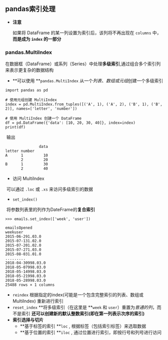 ## pandas索引处理

- **注意** 

  如果将 DataFrame 的某一列设置为索引后，该列将不再出现在 `columns` 中，**而是成为 `index` 的一部分**

### pandas.MultiIndex

在数据框（DataFrame）或系列（Series）中处理**多级索引**,通过组合多个索引列来表示更复杂的数据结构

* **可以使用 **`pandas.MultiIndex` 从一个*列表、数组或元组*创建一个多级索引

```
import pandas as pd

# 使用元组创建 MultiIndex
index = pd.MultiIndex.from_tuples([('A', 1), ('A', 2), ('B', 1), ('B', 2)], names=['letter', 'number'])

# 使用 MultiIndex 创建一个 DataFrame
df = pd.DataFrame({'data': [10, 20, 30, 40]}, index=index)
print(df)

```

​	输出

```
               data
letter number      
A      1         10
       2         20
B      1         30
       2         40
```

- 访问 MultiIndex

​	可以通过 `.loc` 或 `.xs` 来访问多级索引的数据

* `set_index()`

​	将参数列表里的列作为DateFrame的**复合索引**

```
>>> emails.set_index(['week', 'user'])

emailsOpened
weekuser
2015-06-291.03.0
2015-07-131.02.0
2015-07-201.02.0
2015-07-271.03.0
2015-08-031.01.0
.........
2018-04-30998.03.0
2018-05-07998.03.0
2018-05-14998.03.0
2018-05-21998.03.0
2018-05-28998.03.0
25488 rows × 1 columns
```

* `reindex` 根据指定的index(可能是一个包含完整索引的列表、数组或 MultiIndex) 重新进行索引
* `reset_index`
  **将多级索引（在这里是 **`week` 和 `user`）重置为*普通的列*，而不是索引
  **还可以创建新的默认整数索引(即在第一列表示次序的索引)**
* **索引选择与切片**
  * **基于标签的索引 **`loc` , 根据标签（包括索引标签）来选取数据
  * **基于位置的索引 **`iloc` , 通过位置进行索引，即按行号和列号进行访问
